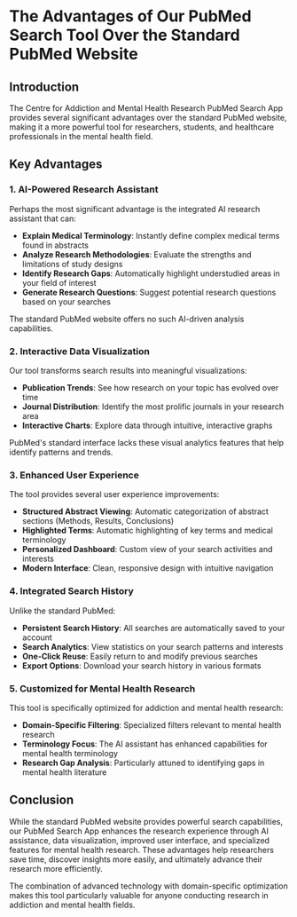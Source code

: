 # The Advantages of Our PubMed Search Tool Over the Standard PubMed Website

## Introduction

The Centre for Addiction and Mental Health Research PubMed Search App provides several significant advantages over the standard PubMed website, making it a more powerful tool for researchers, students, and healthcare professionals in the mental health field.

## Key Advantages

### 1. AI-Powered Research Assistant

Perhaps the most significant advantage is the integrated AI research assistant that can:

- **Explain Medical Terminology**: Instantly define complex medical terms found in abstracts
- **Analyze Research Methodologies**: Evaluate the strengths and limitations of study designs
- **Identify Research Gaps**: Automatically highlight understudied areas in your field of interest
- **Generate Research Questions**: Suggest potential research questions based on your searches

The standard PubMed website offers no such AI-driven analysis capabilities.

### 2. Interactive Data Visualization

Our tool transforms search results into meaningful visualizations:

- **Publication Trends**: See how research on your topic has evolved over time
- **Journal Distribution**: Identify the most prolific journals in your research area
- **Interactive Charts**: Explore data through intuitive, interactive graphs

PubMed's standard interface lacks these visual analytics features that help identify patterns and trends.

### 3. Enhanced User Experience

The tool provides several user experience improvements:

- **Structured Abstract Viewing**: Automatic categorization of abstract sections (Methods, Results, Conclusions)
- **Highlighted Terms**: Automatic highlighting of key terms and medical terminology
- **Personalized Dashboard**: Custom view of your search activities and interests
- **Modern Interface**: Clean, responsive design with intuitive navigation

### 4. Integrated Search History

Unlike the standard PubMed:

- **Persistent Search History**: All searches are automatically saved to your account
- **Search Analytics**: View statistics on your search patterns and interests
- **One-Click Reuse**: Easily return to and modify previous searches
- **Export Options**: Download your search history in various formats

### 5. Customized for Mental Health Research

This tool is specifically optimized for addiction and mental health research:

- **Domain-Specific Filtering**: Specialized filters relevant to mental health research
- **Terminology Focus**: The AI assistant has enhanced capabilities for mental health terminology
- **Research Gap Analysis**: Particularly attuned to identifying gaps in mental health literature

## Conclusion

While the standard PubMed website provides powerful search capabilities, our PubMed Search App enhances the research experience through AI assistance, data visualization, improved user interface, and specialized features for mental health research. These advantages help researchers save time, discover insights more easily, and ultimately advance their research more efficiently.

The combination of advanced technology with domain-specific optimization makes this tool particularly valuable for anyone conducting research in addiction and mental health fields.
